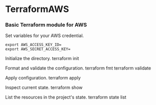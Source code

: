 # TerraformAWS
### Basic Terraform module for AWS

Set variables for your AWS credential.

	export AWS_ACCESS_KEY_ID=
	export AWS_SECRET_ACCESS_KEY=

Initialize the directory.
	terraform init

Format and validate the configuration.
	terraform fmt
	terraform validate

Apply configuration.
	terraform apply

Inspect current state.
	terraform show

List the resources in the project's state.
	terraform state list
